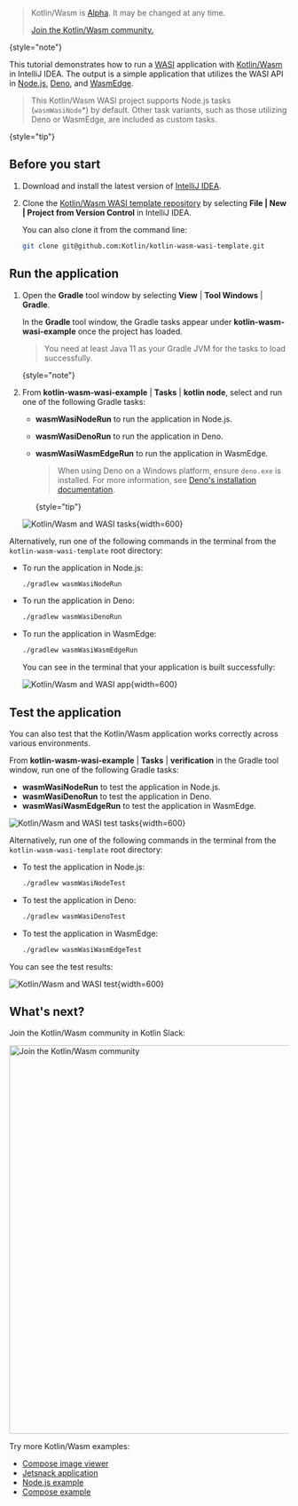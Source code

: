 [//]: # (title: Get started with Kotlin/Wasm and WASI)

> Kotlin/Wasm is [Alpha](components-stability.md). It may be changed at any time.
>
> [Join the Kotlin/Wasm community.](https://slack-chats.kotlinlang.org/c/webassembly)
>
{style="note"}

This tutorial demonstrates how to run a [WASI](https://wasi.dev/) application with [Kotlin/Wasm](wasm-overview.md) in IntelliJ IDEA. 
The output is a simple application that utilizes the WASI API in [Node.js](https://nodejs.org/en), [Deno](https://deno.com/), 
and [WasmEdge](https://wasmedge.org/).

> This Kotlin/Wasm WASI project supports Node.js tasks (`wasmWasiNode`*) by default.
> Other task variants, such as those utilizing Deno or WasmEdge, are included as custom tasks.
>
{style="tip"}

## Before you start

1. Download and install the latest version of [IntelliJ IDEA](https://www.jetbrains.com/idea/).

2. Clone the [Kotlin/Wasm WASI template repository](https://github.com/Kotlin/kotlin-wasm-wasi-template) by selecting 
   **File | New | Project from Version Control** in IntelliJ IDEA.

   You can also clone it from the command line:
   
   ```bash
   git clone git@github.com:Kotlin/kotlin-wasm-wasi-template.git
   ```

## Run the application

1. Open the **Gradle** tool window by selecting **View** | **Tool Windows** | **Gradle**. 
   
   In the **Gradle** tool window, the Gradle tasks appear under **kotlin-wasm-wasi-example** once the project has loaded.

   > You need at least Java 11 as your Gradle JVM for the tasks to load successfully.
   >
   {style="note"}

2. From **kotlin-wasm-wasi-example** | **Tasks** | **kotlin node**, select and run one of the following Gradle tasks:

   * **wasmWasiNodeRun** to run the application in Node.js.
   * **wasmWasiDenoRun** to run the application in Deno.
   * **wasmWasiWasmEdgeRun** to run the application in WasmEdge.

     > When using Deno on a Windows platform, ensure `deno.exe` is installed. For more information,
     > see [Deno's installation documentation](https://docs.deno.com/runtime/manual/getting_started/installation).
     >
     {style="tip"}

   ![Kotlin/Wasm and WASI tasks](wasm-wasi-gradle-task.png){width=600}
   
Alternatively, run one of the following commands 
in the terminal from the ` kotlin-wasm-wasi-template` root directory:

* To run the application in Node.js:

  ```bash
  ./gradlew wasmWasiNodeRun
  ```

* To run the application in Deno:

  ```bash
  ./gradlew wasmWasiDenoRun
  ```

* To run the application in WasmEdge:

  ```bash
  ./gradlew wasmWasiWasmEdgeRun
  ```

  You can see in the terminal that your application is built successfully:

  ![Kotlin/Wasm and WASI app](wasm-wasi-apps.png){width=600}

## Test the application

You can also test that the Kotlin/Wasm application works correctly across various environments.

From **kotlin-wasm-wasi-example** | **Tasks** | **verification** in the Gradle tool window, run one of the following Gradle tasks:

* **wasmWasiNodeRun** to test the application in Node.js.
* **wasmWasiDenoRun** to test the application in Deno.
* **wasmWasiWasmEdgeRun** to test the application in WasmEdge.

![Kotlin/Wasm and WASI test tasks](wasm-wasi-test-task.png){width=600}

Alternatively, run one of the following commands
in the terminal from the ` kotlin-wasm-wasi-template` root directory:
    
* To test the application in Node.js:

  ```bash
  ./gradlew wasmWasiNodeTest
  ```
   
* To test the application in Deno:
   
  ```bash
  ./gradlew wasmWasiDenoTest
  ```

* To test the application in WasmEdge:

  ```bash
  ./gradlew wasmWasiWasmEdgeTest
  ```

You can see the test results:

![Kotlin/Wasm and WASI test](wasm-wasi-test-result.png){width=600}

## What's next?

Join the Kotlin/Wasm community in Kotlin Slack:

<a href="https://slack-chats.kotlinlang.org/c/webassembly"><img src="join-slack-channel.svg" width="700" alt="Join the Kotlin/Wasm community" style="block"/></a>

Try more Kotlin/Wasm examples:

* [Compose image viewer](https://github.com/JetBrains/compose-multiplatform/tree/master/examples/imageviewer)
* [Jetsnack application](https://github.com/JetBrains/compose-multiplatform/tree/master/examples/jetsnack)
* [Node.js example](https://github.com/Kotlin/kotlin-wasm-nodejs-template)
* [Compose example](https://github.com/Kotlin/kotlin-wasm-compose-template)